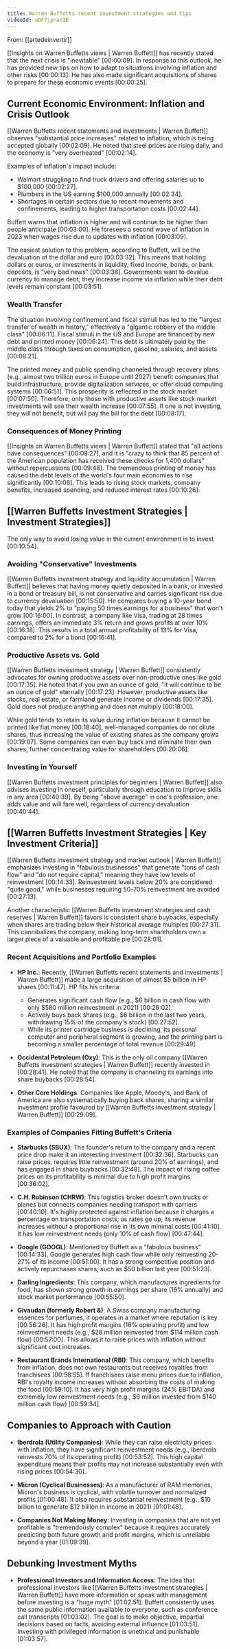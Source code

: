 ```yaml
---
title: Warren Buffetts recent investment strategies and tips
videoId: uOF7jpnaoIE
---
```


From: [[artedeinvertir]] <br/> 

[[Insights on Warren Buffetts views | Warren Buffett]] has recently stated that the next crisis is "inevitable" <a class="yt-timestamp" data-t="00:00:09">[00:00:09]</a>. In response to this outlook, he has provided new tips on how to adapt to situations involving inflation and other risks <a class="yt-timestamp" data-t="00:00:13">[00:00:13]</a>. He has also made significant acquisitions of shares to prepare for these economic events <a class="yt-timestamp" data-t="00:00:25">[00:00:25]</a>.

## Current Economic Environment: Inflation and Crisis Outlook

[[Warren Buffetts recent statements and investments | Warren Buffett]] observes "substantial price increases" related to inflation, which is being accepted globally <a class="yt-timestamp" data-t="00:02:09">[00:02:09]</a>. He noted that steel prices are rising daily, and the economy is "very overheated" <a class="yt-timestamp" data-t="00:02:14">[00:02:14]</a>.

Examples of inflation's impact include:
*   Walmart struggling to find truck drivers and offering salaries up to $100,000 <a class="yt-timestamp" data-t="00:02:27">[00:02:27]</a>.
*   Plumbers in the US earning $100,000 annually <a class="yt-timestamp" data-t="00:02:34">[00:02:34]</a>.
*   Shortages in certain sectors due to recent movements and confinements, leading to higher transportation costs <a class="yt-timestamp" data-t="00:02:44">[00:02:44]</a>.

Buffett warns that inflation is higher and will continue to be higher than people anticipate <a class="yt-timestamp" data-t="00:03:00">[00:03:00]</a>. He foresees a second wave of inflation in 2023 when wages rise due to updates with inflation <a class="yt-timestamp" data-t="00:03:09">[00:03:09]</a>.

The easiest solution to this problem, according to Buffett, will be the devaluation of the dollar and euro <a class="yt-timestamp" data-t="00:03:32">[00:03:32]</a>. This means that holding dollars or euros, or investments in liquidity, fixed income, bonds, or bank deposits, is "very bad news" <a class="yt-timestamp" data-t="00:03:38">[00:03:38]</a>. Governments want to devalue currency to manage debt; they increase income via inflation while their debt levels remain constant <a class="yt-timestamp" data-t="00:03:51">[00:03:51]</a>.

### Wealth Transfer
The situation involving confinement and fiscal stimuli has led to the "largest transfer of wealth in history," effectively a "gigantic robbery of the middle class" <a class="yt-timestamp" data-t="00:06:11">[00:06:11]</a>. Fiscal stimuli in the US and Europe are financed by new debt and printed money <a class="yt-timestamp" data-t="00:06:24">[00:06:24]</a>. This debt is ultimately paid by the middle class through taxes on consumption, gasoline, salaries, and assets <a class="yt-timestamp" data-t="00:08:21">[00:08:21]</a>.

The printed money and public spending channeled through recovery plans (e.g., almost two trillion euros in Europe until 2027) benefit companies that build infrastructure, provide digitalization services, or offer cloud computing systems <a class="yt-timestamp" data-t="00:06:51">[00:06:51]</a>. This prosperity is reflected in the stock market <a class="yt-timestamp" data-t="00:07:50">[00:07:50]</a>. Therefore, only those with productive assets like stock market investments will see their wealth increase <a class="yt-timestamp" data-t="00:07:55">[00:07:55]</a>. If one is not investing, they will not benefit, but will pay the bill for the debt <a class="yt-timestamp" data-t="00:08:17">[00:08:17]</a>.

### Consequences of Money Printing
[[Insights on Warren Buffetts views | Warren Buffett]] stated that "all actions have consequences" <a class="yt-timestamp" data-t="00:09:27">[00:09:27]</a>, and it is "crazy to think that 85 percent of the American population has received these checks for 1,400 dollars" without repercussions <a class="yt-timestamp" data-t="00:09:48">[00:09:48]</a>. The tremendous printing of money has caused the debt levels of the world's four main economies to rise significantly <a class="yt-timestamp" data-t="00:10:06">[00:10:06]</a>. This leads to rising stock markets, company benefits, increased spending, and reduced interest rates <a class="yt-timestamp" data-t="00:10:26">[00:10:26]</a>.

## [[Warren Buffetts Investment Strategies | Investment Strategies]]

The only way to avoid losing value in the current environment is to invest <a class="yt-timestamp" data-t="00:10:54">[00:10:54]</a>.

### Avoiding "Conservative" Investments
[[Warren Buffetts investment strategy and liquidity accumulation | Warren Buffett]] believes that having money quietly deposited in a bank, or invested in a bond or treasury bill, is not conservative and carries significant risk due to currency devaluation <a class="yt-timestamp" data-t="00:15:50">[00:15:50]</a>. He compares buying a 10-year bond today that yields 2% to "paying 50 times earnings for a business" that won't grow <a class="yt-timestamp" data-t="00:16:00">[00:16:00]</a>. In contrast, a company like Visa, trading at 28 times earnings, offers an immediate 3% return and grows profits at over 10% <a class="yt-timestamp" data-t="00:16:18">[00:16:18]</a>. This results in a total annual profitability of 13% for Visa, compared to 2% for a bond <a class="yt-timestamp" data-t="00:16:41">[00:16:41]</a>.

### Productive Assets vs. Gold
[[Warren Buffetts investment strategy | Warren Buffett]] consistently advocates for owning productive assets over non-productive ones like gold <a class="yt-timestamp" data-t="00:17:35">[00:17:35]</a>. He noted that if you own an ounce of gold, "it will continue to be an ounce of gold" eternally <a class="yt-timestamp" data-t="00:17:23">[00:17:23]</a>. However, productive assets like stocks, real estate, or farmland generate income or dividends <a class="yt-timestamp" data-t="00:17:35">[00:17:35]</a>. Gold does not produce anything and does not multiply <a class="yt-timestamp" data-t="00:18:00">[00:18:00]</a>.

While gold tends to retain its value during inflation because it cannot be printed like fiat money <a class="yt-timestamp" data-t="00:18:40">[00:18:40]</a>, well-managed companies do not dilute shares, thus increasing the value of existing shares as the company grows <a class="yt-timestamp" data-t="00:19:07">[00:19:07]</a>. Some companies can even buy back and eliminate their own shares, further concentrating value for shareholders <a class="yt-timestamp" data-t="00:20:06">[00:20:06]</a>.

### Investing in Yourself
[[Warren Buffetts investment principles for beginners | Warren Buffett]] also advises investing in oneself, particularly through education to improve skills in any area <a class="yt-timestamp" data-t="00:40:39">[00:40:39]</a>. By being "above average" in one's profession, one adds value and will fare well, regardless of currency devaluation <a class="yt-timestamp" data-t="00:40:44">[00:40:44]</a>.

## [[Warren Buffetts Investment Strategies | Key Investment Criteria]]

[[Warren Buffetts investment strategy and market outlook | Warren Buffett]] emphasizes investing in "fabulous businesses" that generate "tons of cash flow" and "do not require capital," meaning they have low levels of reinvestment <a class="yt-timestamp" data-t="00:14:33">[00:14:33]</a>. Reinvestment levels below 20% are considered "quite good," while businesses requiring 50-70% reinvestment are avoided <a class="yt-timestamp" data-t="00:27:13">[00:27:13]</a>.

Another characteristic [[Warren Buffetts investment strategies and cash reserves | Warren Buffett]] favors is consistent share buybacks, especially when shares are trading below their historical average multiples <a class="yt-timestamp" data-t="00:27:31">[00:27:31]</a>. This cannibalizes the company, making long-term shareholders own a larger piece of a valuable and profitable pie <a class="yt-timestamp" data-t="00:28:01">[00:28:01]</a>.

### Recent Acquisitions and Portfolio Examples

*   **HP Inc.**: Recently, [[Warren Buffetts recent statements and investments | Warren Buffett]] made a large acquisition of almost $5 billion in HP shares <a class="yt-timestamp" data-t="00:11:47">[00:11:47]</a>. HP fits his criteria:
    *   Generates significant cash flow (e.g., $6 billion in cash flow with only $580 million reinvestment in 2021) <a class="yt-timestamp" data-t="00:26:02">[00:26:02]</a>.
    *   Actively buys back shares (e.g., $6 billion in the last two years, withdrawing 15% of the company's stock) <a class="yt-timestamp" data-t="00:27:52">[00:27:52]</a>.
    *   While its printer cartridge business is declining, its personal computer and peripheral segment is growing, and the printing part is becoming a smaller percentage of total revenue <a class="yt-timestamp" data-t="00:29:49">[00:29:49]</a>.

*   **Occidental Petroleum (Oxy)**: This is the only oil company [[Warren Buffetts investment strategies | Warren Buffett]] recently invested in <a class="yt-timestamp" data-t="00:28:41">[00:28:41]</a>. He noted that the company is channeling its earnings into share buybacks <a class="yt-timestamp" data-t="00:28:54">[00:28:54]</a>.

*   **Other Core Holdings**: Companies like Apple, Moody's, and Bank of America are also systematically buying back shares, sharing a similar investment profile favoured by [[Warren Buffetts investment strategy | Warren Buffett]] <a class="yt-timestamp" data-t="00:29:09">[00:29:09]</a>.

### Examples of Companies Fitting Buffett's Criteria

*   **Starbucks (SBUX)**: The founder's return to the company and a recent price drop make it an interesting investment <a class="yt-timestamp" data-t="00:32:36">[00:32:36]</a>. Starbucks can raise prices, requires little reinvestment (around 20% of earnings), and has engaged in share buybacks <a class="yt-timestamp" data-t="00:32:48">[00:32:48]</a>. The impact of rising coffee prices on its profitability is minimal due to high profit margins <a class="yt-timestamp" data-t="00:36:02">[00:36:02]</a>.

*   **C.H. Robinson (CHRW)**: This logistics broker doesn't own trucks or planes but connects companies needing transport with carriers <a class="yt-timestamp" data-t="00:40:10">[00:40:10]</a>. It's highly protected against inflation because it charges a percentage on transportation costs; as rates go up, its revenue increases without a proportional rise in its own minimal costs <a class="yt-timestamp" data-t="00:41:10">[00:41:10]</a>. It has low reinvestment needs (only 10% of cash flow) <a class="yt-timestamp" data-t="00:47:44">[00:47:44]</a>.

*   **Google (GOOGL)**: Mentioned by Buffett as a "fabulous business" <a class="yt-timestamp" data-t="00:14:33">[00:14:33]</a>, Google generates high cash flow while only reinvesting 20-27% of its income <a class="yt-timestamp" data-t="00:51:00">[00:51:00]</a>. It has a strong competitive position and actively repurchases shares, such as $50 billion last year <a class="yt-timestamp" data-t="00:51:23">[00:51:23]</a>.

*   **Darling Ingredients**: This company, which manufactures ingredients for food, has shown strong growth in earnings per share (16% annually) and stock market performance <a class="yt-timestamp" data-t="00:55:50">[00:55:50]</a>.

*   **Givaudan (formerly Robert &)**: A Swiss company manufacturing essences for perfumes, it operates in a market where reputation is key <a class="yt-timestamp" data-t="00:56:26">[00:56:26]</a>. It has high profit margins (16% operating profit) and low reinvestment needs (e.g., $28 million reinvested from $114 million cash flow) <a class="yt-timestamp" data-t="00:57:00">[00:57:00]</a>. This allows it to raise prices with inflation without significant cost increases.

*   **Restaurant Brands International (RBI)**: This company, which benefits from inflation, does not own restaurants but receives royalties from franchisees <a class="yt-timestamp" data-t="00:58:55">[00:58:55]</a>. If franchisees raise menu prices due to inflation, RBI's royalty income increases without absorbing the costs of making the food <a class="yt-timestamp" data-t="00:59:10">[00:59:10]</a>. It has very high profit margins (24% EBITDA) and extremely low reinvestment needs (e.g., $6 million invested from $140 million cash flow) <a class="yt-timestamp" data-t="00:59:34">[00:59:34]</a>.

## Companies to Approach with Caution

*   **Iberdrola (Utility Companies)**: While they can raise electricity prices with inflation, they have significant reinvestment needs (e.g., Iberdrola reinvests 70% of its operating profit) <a class="yt-timestamp" data-t="00:53:52">[00:53:52]</a>. This high capital expenditure means their profits may not increase substantially even with rising prices <a class="yt-timestamp" data-t="00:54:30">[00:54:30]</a>.

*   **Micron (Cyclical Businesses)**: As a manufacturer of RAM memories, Micron's business is cyclical, with volatile turnover and normalized profits <a class="yt-timestamp" data-t="01:00:48">[01:00:48]</a>. It also requires substantial reinvestment (e.g., $10 billion to generate $12 billion in income in 2021) <a class="yt-timestamp" data-t="01:01:48">[01:01:48]</a>.

*   **Companies Not Making Money**: Investing in companies that are not yet profitable is "tremendously complex" because it requires accurately predicting both future growth and profit margins, which is unreliable beyond a year <a class="yt-timestamp" data-t="01:09:39">[01:09:39]</a>.

## Debunking Investment Myths

*   **Professional Investors and Information Access**: The idea that professional investors like [[Warren Buffetts investment strategies | Warren Buffett]] have more information or speak with management before investing is a "huge myth" <a class="yt-timestamp" data-t="01:02:51">[01:02:51]</a>. Buffett consistently uses the same public information available to everyone, such as conference call transcripts <a class="yt-timestamp" data-t="01:03:02">[01:03:02]</a>. The goal is to make objective, impartial decisions based on facts, avoiding external influence <a class="yt-timestamp" data-t="01:03:51">[01:03:51]</a>. Investing with privileged information is unethical and punishable <a class="yt-timestamp" data-t="01:03:57">[01:03:57]</a>.